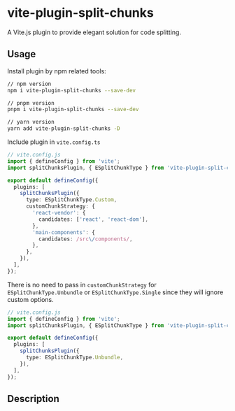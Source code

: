 # vite-plugin-split-chunks

A Vite.js plugin to provide elegant solution for code splitting.

## Usage

Install plugin by npm related tools:

```bash
// npm version
npm i vite-plugin-split-chunks --save-dev

// pnpm version
pnpm i vite-plugin-split-chunks --save-dev

// yarn version
yarn add vite-plugin-split-chunks -D
```

Include plugin in `vite.config.ts`

```typescript
// vite.config.js
import { defineConfig } from 'vite';
import splitChunksPlugin, { ESplitChunkType } from 'vite-plugin-split-chunks';

export default defineConfig({
  plugins: [
    splitChunksPlugin({
      type: ESplitChunkType.Custom,
      customChunkStrategy: {
        'react-vendor': {
          candidates: ['react', 'react-dom'],
        },
        'main-components': {
          candidates: /src\/components/,
        },
      },
    }),
  ],
});
```

There is no need to pass in `customChunkStrategy` for `ESplitChunkType.Unbundle` or `ESplitChunkType.Single` since they will ignore custom options.

```typescript
// vite.config.js
import { defineConfig } from 'vite';
import splitChunksPlugin, { ESplitChunkType } from 'vite-plugin-split-chunks';

export default defineConfig({
  plugins: [
    splitChunksPlugin({
      type: ESplitChunkType.Unbundle,
    }),
  ],
});
```

## Description
